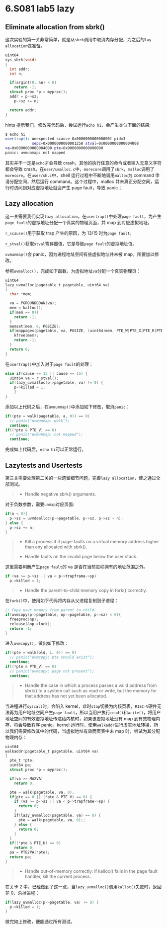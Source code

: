 # 6.S081 lab5 lazy


## Eliminate allocation from sbrk()

这次实验的第一关非常简单，就是从`sbrk`调用中取消内存分配，为之后的`lay allocation`做准备。

```c
uint64
sys_sbrk(void)
{
  int addr;
  int n;

  if(argint(0, &n) < 0)
    return -1;
  struct proc *p = myproc();
  addr = p->sz;
	p->sz += n;

  return addr;
}
```

<!-- more -->

hints 提示我们，修改完代码后，尝试运行`echo hi`，会产生类似下面的结果:

```bash
$ echo hi
usertrap(): unexpected scause 0x000000000000000f pid=3
            sepc=0x0000000000001258 stval=0x0000000000004008
va=0x0000000000004000 pte=0x0000000000000000
panic: uvmunmap: not mapped
```

其实并不一定是`echo`才会导致 crash，其他的执行任意的命令或者输入无意义字符都会导致 crash。在`user/umalloc.c`中，`morecore`调用了`sbrk`，`malloc`调用了`morecore`。在`user/sh.c`中，shell 运行过程中不断地调用`malloc`为 command 申请分配空间，然后运行 command。这个过程中，malloc 并未真正分配空间，运行时访问到对应虚拟地址就会产生 page fault，导致 panic；

## Lazy allocation

这一关需要我们实现`lazy allocation`，在`usertrap()`中处理`page fault`，为产生`page fault`的虚拟地址分配一个真实的物理页面，并 map 到对应虚拟地址。

`r_scause()`用于获取 trap 产生的原因，为 13/15 时为`page fault`。

`r_stval()`获取`stval`寄存器值，它是导致`page fault`的虚拟地址值。

`uvmunmap()`会 panic，因为进程地址空间有些虚拟地址并未被 map，所要加以修改。

参照`uvmalloc()`，完成如下函数，为虚拟地址`va`分配一个真实物理页：

```c
uint64
lazy_uvmalloc(pagetable_t pagetable, uint64 va)
{
  char *mem;

  va = PGROUNDDOWN(va);
  mem = kalloc();
  if(mem == 0){
    return -1;
  }
  memset(mem, 0, PGSIZE);
  if(mappages(pagetable, va, PGSIZE, (uint64)mem, PTE_W|PTE_X|PTE_R|PTE_U) != 0) {
    kfree(mem);
    return -1;
  }
  return 0;
}
```

在`usertrap()`中加入对于`page fault`的处理：

```c
else if(cause == 13 || cause == 15) {
  uint64 va = r_stval();
  if(lazy_uvmalloc(p->pagetable, va) != 0) {
    p->killed = 1;
	}
}
```

添加以上代码之后，在`uvmunmap()`中添加如下修改，取消`panic`：

```c
if((pte = walk(pagetable, a, 0)) == 0)
  // panic("uvmunmap: walk");
  continue;
if((*pte & PTE_V) == 0)
  // panic("uvmunmap: not mapped");
  continue;
```

完成如上代码后，`echo hi`可以正常运行。

## Lazytests and Usertests

第三关需要处理第二关的一些遗留细节问题，完善`lazy allocation`，使之通过全部测试。

> - Handle negative sbrk() arguments.

对于负数参数，需要`unmap`对应页面:

```c
if(n < 0){
  p->sz = uvmdealloc(p->pagetable, p->sz, p->sz + n);
} else {
  p->sz += n;
}
```

> - Kill a process if it page-faults on a virtual memory address higher than any allocated with sbrk().
>
> - Handle faults on the invalid page below the user stack.

这里需要判断产生`page fault`的 va 是否在当前进程拥有的地址范围之外。

```c
if (va >= p->sz || va < p->trapframe->sp)
  p->killed = 1;
```

> - Handle the parent-to-child memory copy in fork() correctly.

在`fork()`中，使用如下代码将内存从父进程复制到子进程：

```c
// Copy user memory from parent to child.
if(uvmcopy(p->pagetable, np->pagetable, p->sz) < 0){
  freeproc(np);
  release(&np->lock);
  return -1;
}
```

进入`uvmcopy()`，做出如下修改：

```c
if((pte = walk(old, i, 0)) == 0)
  // panic("uvmcopy: pte should exist");
  continue;
if((*pte & PTE_V) == 0)
  // panic("uvmcopy: page not present");
  continue;
```

> - Handle the case in which a process passes a valid address from sbrk() to a system call such as read or write, but the memory for that address has not yet been allocated.

当进程进行`syscall`时，会陷入 kernel，此时`stap`切换为内核页表，`RISC-V`硬件无法再为用户地址空间产生`page fault`，所以当用户执行`read()`和`write()`，将用户地址空间的有效虚拟地址传递给内核时，如果该虚拟地址没有 map 到有效物理内存，将会导致程序 panic。kernel 运行时，使用`walkaddr`进行虚实地址转换，所以我们需要修改其中的代码，当虚拟地址有效而页表中未 map 时，尝试为其分配物理内存：

```c
uint64
walkaddr(pagetable_t pagetable, uint64 va)
{
  pte_t *pte;
  uint64 pa;
  struct proc *p = myproc();

  if(va >= MAXVA)
    return 0;

  pte = walk(pagetable, va, 0);
  if(pte == 0 || (*pte & PTE_V) == 0) {
    if (va >= p->sz || va < p->trapframe->sp) {
      return 0;
    }
    if(lazy_uvmalloc(pagetable, va) == 0) {
      pte = walk(pagetable, va, 0);;
    } else {
      return 0;
    }
  }
  if((*pte & PTE_U) == 0)
    return 0;
  pa = PTE2PA(*pte);
  return pa;
}
```

> - Handle out-of-memory correctly: if kalloc() fails in the page fault handler, kill the current process.

在关卡 2 中，已经做到了这一点，当`lazy_uvmalloc()`调用`kalloc()`失败时，返回非 0，杀掉进程：

```c
if(lazy_uvmalloc(p->pagetable, va) != 0) {
  p->killed = 1;
}
```

做完如上修改，便能通过所有测试。


